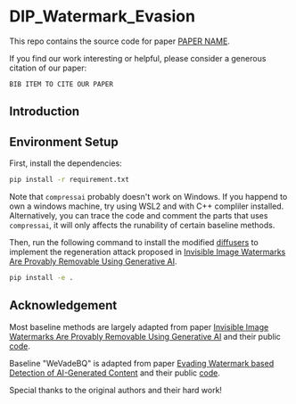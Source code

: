 # DIP_Watermark_Evasion
This repo contains the source code for paper [PAPER NAME](PAPER_LINK).

If you find our work interesting or helpful, please consider a generous citation of our paper:

```
BIB ITEM TO CITE OUR PAPER
```

## Introduction


## Environment Setup

First, install the dependencies:
```bash
pip install -r requirement.txt
```
Note that ```compressai``` probably doesn't work on Windows. If you happend to own a windows machine, try using WSL2 and with C++ compliler installed. Alternatively, you can trace the code and comment the parts that uses ```compressai```, it will only affects the runability of certain baseline methods.

Then, run the following command to install the modified [diffusers](https://github.com/huggingface/diffusers) to implement the regeneration attack proposed in [Invisible Image Watermarks Are Provably Removable Using Generative AI](https://arxiv.org/abs/2306.01953).

```bash
pip install -e .
```

## Acknowledgement

Most baseline methods are largely adapted from paper [Invisible Image Watermarks Are Provably Removable Using Generative AI](https://arxiv.org/abs/2306.01953) and their public [code](https://github.com/XuandongZhao/WatermarkAttacker/tree/main).

Baseline "WeVadeBQ" is adapted from paper [Evading Watermark based Detection of AI-Generated Content](https://arxiv.org/abs/2305.03807) and their public [code](https://github.com/zhengyuan-jiang/WEvade).

Special thanks to the original authors and their hard work!